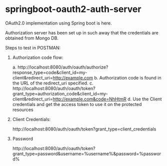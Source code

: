 # springboot-oauth2-auth-server

OAuth2.0 implementation using Spring boot is here.

Authorization server has been set up in such away that the credentials are obtained from Mongo DB.

Steps to test in POSTMAN:

1. Authorization code flow:
    
    a. http://localhost:8080/auth/oauth/authorize?response_type=code&client_id=my-client&redirect_uri=http://example.com
    b. Authorization code is found in the URL of the redirect_uri specified.
    c. http://localhost:8080/auth/oauth/token?grant_type=authorization_code&client_id=my-client&redirect_uri=http://example.com&code=NhHtmR
    d. Use the Client credentials and get the access token to use it on the protected resources
    
2. Client Credentials:
  
    http://localhost:8080/auth/oauth/token?grant_type=client_credentials
    
3. Password

    http://localhost:8080/auth/oauth/token?grant_type=password&username=%username%&password=%password%
